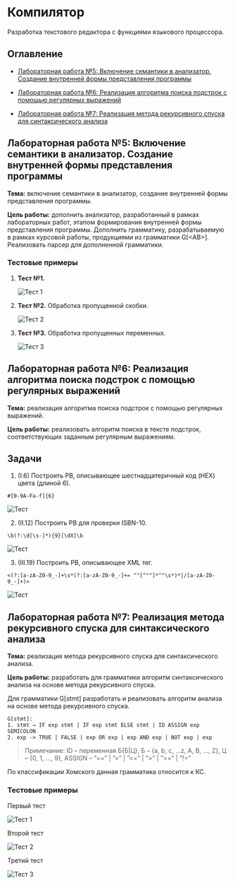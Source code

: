 # Компилятор

Разработка текстового редактора с функциями языкового процессора.

## Оглавление
- [Лабораторная работа №5: Включение семантики в анализатор. Создание внутренней формы представления программы](#лабораторная-работа-5-включение-семантики-в-анализатор-создание-внутренней-формы-представления-программы)

- [Лабораторная работа №6: Реализация алгоритма поиска подстрок с помощью регулярных выражений](#лабораторная-работа-6-реализация-алгоритма-поиска-подстрок-с-помощью-регулярных-выражений)

- [Лабораторная работа №7: Реализация метода рекурсивного спуска для синтаксического анализа](#лабораторная-работа-7-реализация-метода-рекурсивного-спуска-для-синтаксического-анализа)

## Лабораторная работа №5: Включение семантики в анализатор. Создание внутренней формы представления программы

**Тема:** включение семантики в анализатор, создание внутренней формы представления программы. 

**Цель работы:** дополнить анализатор, разработанный в рамках лабораторных работ, этапом формирования внутренней формы представления программы. Дополнить грамматику, разрабатываемую в рамках курсовой работы, продукциями из грамматики G[<АВ>]. Реализовать парсер для дополненной грамматики.

### Тестовые примеры

1. **Тест №1.** 
   
   ![Тест 1](/README_images/postfix_test_1.png)
2. **Тест №2.** Обработка пропущенной скобки.

   ![Тест 2](/README_images/postfix_test_2.png)
3. **Тест №3.** Обработка пропущенных переменных.

   ![Тест 3](/README_images/postfix_test_3.png)

## Лабораторная работа №6: Реализация алгоритма поиска подстрок с помощью регулярных выражений

**Тема:** реализация алгоритма поиска подстрок с помощью регулярных выражений.

**Цель работы:** реализовать алгоритм поиска в тексте подстрок, соответствующих заданным регулярным выражениям.

## Задачи

1. (I.6) Построить РВ, описывающее шестнадцатеричный код (HEX) цвета (длиной 6).

```
#[0-9A-Fa-f]{6}
```

![Тест](/README_images/reg_test_1.png)

2. (II.12) Построить РВ для проверки ISBN-10.

```
\b(?:\d[\s-]*){9}[\dX]\b
```

![Тест](/README_images/reg_test_2.png)

3. (III.19) Построить РВ, описывающее XML тег.

```
<(?:[a-zA-Z0-9_-]+\s*(?:[a-zA-Z0-9_-]+= ""[^""]*""\s*)*|/[a-zA-Z0-9_-]+)>
```

![Тест](/README_images/reg_test_3.png)


## Лабораторная работа №7: Реализация метода рекурсивного спуска для синтаксического анализа

**Тема:** реализация метода рекурсивного спуска для синтаксического анализа.

**Цель работы:** разработать для грамматики алгоритм синтаксического анализа на основе метода рекурсивного спуска.

Для грамматики G[stmt] разработать и реализовать алгоритм анализа на основе метода рекурсивного спуска.
                
    G[stmt]:
    1. stmt → IF exp stmt | IF exp stmt ELSE stmt | ID ASSIGN exp SEMICOLON
    2. exp -> TRUE | FALSE | exp OR exp | exp AND exp | NOT exp | exp


> Примечание: ID – переменная Б{Б|Ц}, Б – {a, b, c, ...z, A, B, …, Z}, Ц – {0, 1, …, 9}, ASSIGN – ”==” | ”<” | ”<=” | ”>” | ”>=” | ”!=”

По классификации Хомского данная грамматика относится к КС. 

### Тестовые примеры

Первый тест

![Тест 1](/README_images/recursion_test_1.png)

Второй тест

![Тест 2](/README_images/recursion_test_22.png)

Третий тест

![Тест 3](/README_images/recursion_test_3.png)